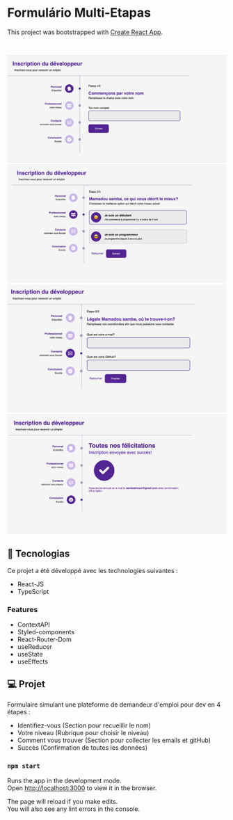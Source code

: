 
# Formulário Multi-Etapas
This project was bootstrapped with [Create React App](https://github.com/facebook/create-react-app).

<!-- <p align="center">
  <a href="#-tecnologias">Tecnologias</a>&nbsp;&nbsp;&nbsp;|&nbsp;&nbsp;&nbsp;
  <a href="#-projeto">Projeto</a>&nbsp;&nbsp;&nbsp;|&nbsp;&nbsp;&nbsp;
  <a href="#-layout">Layout</a>&nbsp;&nbsp;&nbsp;|&nbsp;&nbsp;&nbsp;
</p> -->

<br>

![Formulario mult etapas](/img/Layout-Project.png)
![Formulario mult etapas](/img/Layout-2.png)
![Formulario mult etapas](/img/Layout-3.png)
![Formulario mult etapas](/img/Layout-4.png)


## 🚀 Tecnologias

Ce projet a été développé avec les technologies suivantes :

- React-JS
- TypeScript

### Features

- ContextAPI
- Styled-components
- React-Router-Dom
- useReducer
- useState
- useEffects



## 💻 Projet

Formulaire simulant une plateforme de demandeur d'emploi pour dev en 4 étapes :
- Identifiez-vous (Section pour recueillir le nom)
- Votre niveau (Rubrique pour choisir le niveau)
- Comment vous trouver (Section pour collecter les emails et gitHub)
- Succès (Confirmation de toutes les données)



### `npm start`

Runs the app in the development mode.\
Open [http://localhost:3000](http://localhost:3000) to view it in the browser.

The page will reload if you make edits.\
You will also see any lint errors in the console.
